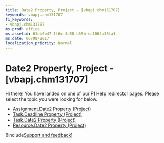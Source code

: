 ```yaml
---
title: Date2 Property, Project - [vbapj.chm131707]
keywords: vbapj.chm131707
f1_keywords:
- vbapj.chm131707
ms.prod: office
ms.assetid: 61eb0b47-1f6c-4d58-b55b-ca106fb38fa1
ms.date: 06/08/2017
localization_priority: Normal
---
```



# Date2 Property, Project - [vbapj.chm131707]

Hi there! You have landed on one of our F1 Help redirector pages. Please select the topic you were looking for below.

- [Assignment.Date2 Property (Project)](https://msdn.microsoft.com/library/be8665ce-ffd6-fc0e-6b0d-17dc0bcdac65%28Office.15%29.aspx)
- [Task.Deadline Property (Project)](https://msdn.microsoft.com/library/cc682110-d8c7-77d4-8614-53fc72494d54%28Office.15%29.aspx)
- [Task.Date2 Property (Project)](https://msdn.microsoft.com/library/97342ec9-1ec3-be61-a91e-7e516c6f8a7a%28Office.15%29.aspx)
- [Resource.Date2 Property (Project)](https://msdn.microsoft.com/library/1977a3c7-dfff-6f91-a546-ba1d6d8fb0ef%28Office.15%29.aspx)

[!include[Support and feedback](~/includes/feedback-boilerplate.md)]